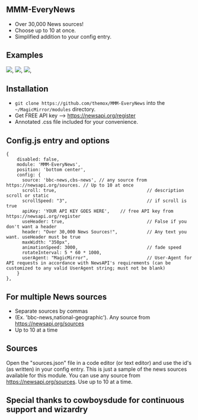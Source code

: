 ## MMM-EveryNews

* Over 30,000 News sources!
* Choose up to 10 at once.
* Simplified addition to your config entry.

## Examples

![](images/1.png), ![](images/2.png), ![](images/3.png),

## Installation

* `git clone https://github.com/themox/MMM-EveryNews` into the `~/MagicMirror/modules` directory.
* Get FREE API key --> https://newsapi.org/register
* Annotated .css file included for your convenience.

## Config.js entry and options
```
{
    disabled: false,
    module: 'MMM-EveryNews',
    position: 'bottom center',
    config: {
      source: 'bbc-news,cbs-news', // any source from https://newsapi.org/sources. // Up to 10 at once
      scroll: true,                                  // description scroll or static
      scrollSpeed: "3",                              // if scroll is true
      apiKey: 'YOUR API KEY GOES HERE',    // free API key from https://newsapi.org/register
      useHeader: true,                               // False if you don't want a header
      header: "Over 30,000 News Sources!",           // Any text you want. useHeader must be true
      maxWidth: "350px",
      animationSpeed: 3000,                          // fade speed
      rotateInterval: 5 * 60 * 1000,
      userAgent: "MagicMirror",                      // User-Agent for API requests in accordance with NewsAPI's requirements (can be customized to any valid UserAgent string; must not be blank)
    }
},
```

## For multiple News sources

* Separate sources by commas
* (Ex. 'bbc-news,national-geographic'). Any source from https://newsapi.org/sources
* Up to 10 at a time

## Sources

Open the "sources.json" file in a code editor (or text editor) and use the id's (as written) in your config entry. This is just a sample of the news sources available for this module. You can use any source from https://newsapi.org/sources.
Use up to 10 at a time.

## Special thanks to cowboysdude for continuous support and wizardry
